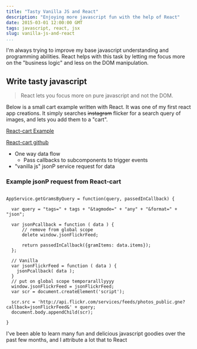 ```yaml
---
title: "Tasty Vanilla JS and React"
description: "Enjoying more javascript fun with the help of React"
date: 2015-03-01 12:00:00 GMT
tags: javascript, react, jsx
slug: vanilla-js-and-react
...
```


I'm always trying to improve my base javascript understanding and programming abilities. React helps with this task by letting me focus more on the "business logic" and less on the DOM manipulation.

## Write tasty javascript

> React lets you focus more on pure javascript and not the DOM.

Below is a small cart example written with React. It was one of my first react app creations. It simply searches <del>instagram</del> flicker for a search query of images, and lets you add them to a "cart".

[React-cart Example](http://www.hartzis.me/react-gram-cart)  

[React-cart github](https://github.com/hartzis/react-gram-cart)

- One way data flow
  - Pass callbacks to subcomponents to trigger events
- "vanilla js" jsonP service request for data

### Example jsonP request from React-cart
```

AppService.getGramsByQuery = function(query, passedInCallback) {

  var query = "tags=" + tags + "&tagmode=" + "any" + "&format=" + "json";

  var jsonPcallback = function ( data ) {
      // remove from global scope
      delete window.jsonFlickrFeed;

      return passedInCallback({gramItems: data.items});
  };

  // Vanilla
  var jsonFlickrFeed = function ( data ) {
    jsonPcallback( data );
  }
  // put on global scope temporaralllyyyy
  window.jsonFlickrFeed = jsonFlickrFeed;
  var scr = document.createElement('script');

  scr.src = 'http://api.flickr.com/services/feeds/photos_public.gne?callback=jsonFlickrFeed&' + query;
  document.body.appendChild(scr);

}

```

I've been able to learn many fun and delicious javascript goodies over the past few months, and I attribute a lot that to React
